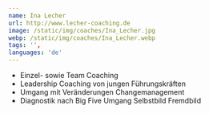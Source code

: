 ```yaml
---
name: Ina Lecher
url: http://www.lecher-coaching.de
image: /static/img/coaches/Ina_Lecher.jpg
webp: /static/img/coaches/Ina_Lecher.webp
tags: '',
languages: 'de'
---
```


<ul><li>Einzel- sowie Team Coaching&nbsp;</li><li>Leadership Coaching von jungen Führungskräften&nbsp;</li><li>Umgang mit Veränderungen Changemanagement</li><li>Diagnostik nach Big Five Umgang Selbstbild Fremdbild</li></ul>